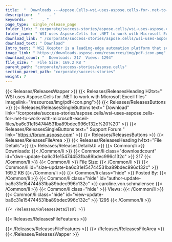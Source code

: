 ```yaml
---
title:  "  Downloads ---Aspose.Cells-wsi-uses-aspose.cells-for-.net-to-work-with-microsoft-exceil-files . " 
description:  "    . " 
keywords:  "    . " 
page_type:  single_release_page
folder_link: " corporate/success-stories/aspose.cells/wsi-uses-aspose.cells-for-.net-to-work-with-microsoft-exceil-files/"
folder_name: " WSI uses Aspose.Cells for .NET to work with Microsoft Exceil files"
download_link: " /corporate/success-stories/aspose.cells/wsi-uses-aspose.cells-for-.net-to-work-with-microsoft-exceil-files/ba6c31e154744531ba89bdec996c132c"
download_text: " Download"
Intro_text: " WSI Xceptor is a leading-edge automation platform that scales across business pr..."
image_link: " https://downloads.aspose.com/resources/img/pdf-icon.png"
download_count: "  Downloads: 217  Views: 1294"
file_size: "  File Size: 169.2 KB "
parent_path: "corporate/success-stories/aspose.cells"
section_parent_path: "corporate/success-stories"
weight: 7 
---
```


{{< Releases/ReleasesWapper >}}
  {{< Releases/ReleasesHeading H2txt=" WSI uses Aspose.Cells for .NET to work with Microsoft Exceil files" imagelink="/resources/img/pdf-icon.png">}}
  {{< Releases/ReleasesButtons >}}
    {{< Releases/ReleasesSingleButtons text=" Download" link="/corporate/success-stories/aspose.cells/wsi-uses-aspose.cells-for-.net-to-work-with-microsoft-exceil-files/ba6c31e154744531ba89bdec996c132c%20%20" >}}
    {{< Releases/ReleasesSingleButtons text=" Support Forum " link="https://forum.aspose.com" >}}
  {{< Releases/ReleasesButtons >}}
  {{< Releases/ReleasesFileArea >}}
    {{< Releases/ReleasesHeading h4txt="File Details">}}
    {{< Releases/ReleasesDetailsUl >}}
            {{< Common/li  >}} Downloads: {{< /Common/li >}} 
      {{< Common/li class="downloadcount" id="dwn-update-ba6c31e154744531ba89bdec996c132c" >}} 217 {{< /Common/li >}} 
      {{< Common/li  >}} File Size: {{< /Common/li >}} 
      {{< Common/li id="size-update-ba6c31e154744531ba89bdec996c132c" >}} 169.2 KB {{< /Common/li >}} 
      {{< Common/li  class="hide" >}} Posted By: {{< /Common/li >}} 
      {{< Common/li class="hide" id="author-update-ba6c31e154744531ba89bdec996c132c" >}} caroline.von.schmalensee {{< /Common/li >}} 
      {{< Common/li class="hide"  >}} Views: {{< /Common/li >}} 
      {{< Common/li class="hide" id="view-update-ba6c31e154744531ba89bdec996c132c" >}} 1295 {{< /Common/li >}} 

    {{< /Releases/ReleasesDetailsUl >}}

  {{< Releases/ReleasesFileFeatures >}}
      
  {{< /Releases/ReleasesFileFeatures >}}
 {{< /Releases/ReleasesFileArea >}}
{{< /Releases/ReleasesWapper >}}


